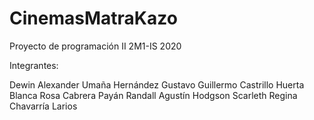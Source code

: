 # CinemasMatraKazo
Proyecto de programación II 2M1-IS 2020

Integrantes:

Dewin Alexander Umaña Hernández
Gustavo Guillermo Castrillo Huerta
Blanca Rosa Cabrera Payán
Randall Agustín Hodgson
Scarleth Regina Chavarría Larios

